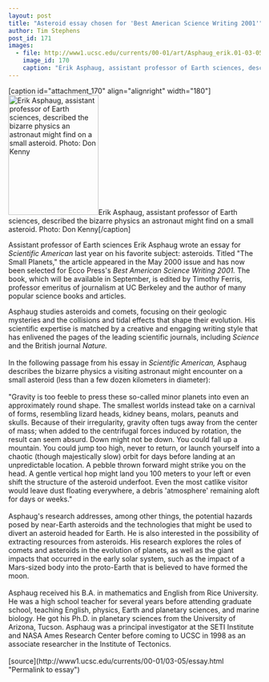```yaml
---
layout: post
title: "Asteroid essay chosen for 'Best American Science Writing 2001'"
author: Tim Stephens
post_id: 171
images:
  - file: http://www1.ucsc.edu/currents/00-01/art/Asphaug_erik.01-03-05.180.jpg
    image_id: 170
    caption: "Erik Asphaug, assistant professor of Earth sciences, described the bizarre physics an astronaut might find on a small asteroid. Photo: Don Kenny"
---
```


[caption id="attachment_170" align="alignright" width="180"]<a href="http://localhost/mysite/wp-content/uploads/2001/03/Asphaug_erik.01-03-05.180.jpg"><img class="size-full wp-image-170" src="http://localhost/mysite/wp-content/uploads/2001/03/Asphaug_erik.01-03-05.180.jpg" alt="Erik Asphaug, assistant professor of Earth sciences, described the bizarre physics an astronaut might find on a small asteroid. Photo: Don Kenny" width="180" height="239" /></a>Erik Asphaug, assistant professor of Earth sciences, described the bizarre physics an astronaut might find on a small asteroid. Photo: Don Kenny[/caption]
<p>
  Assistant professor of Earth sciences Erik Asphaug wrote an essay for <i>Scientific American</i> last year on his favorite subject: asteroids. Titled "The Small Planets," the article appeared in the May 2000 issue and has now been selected for Ecco Press's <i>Best American Science Writing 2001.</i> The book, which will be available in September, is edited by Timothy Ferris, professor emeritus of journalism at UC Berkeley and the author of many popular science books and articles.
</p>Asphaug studies asteroids and comets, focusing on their geologic mysteries and the collisions and tidal effects that shape their evolution. His scientific expertise is matched by a creative and engaging writing style that has enlivened the pages of the leading scientific journals, including <i>Science</i> and the British journal <i>Nature.<br>
<br></i>In the following passage from his essay in <i>Scientific American,</i> Asphaug describes the bizarre physics a visiting astronaut might encounter on a small asteroid (less than a few dozen kilometers in diameter):<br>
<br>
"Gravity is too feeble to press these so-called minor planets into even an approximately round shape. The smallest worlds instead take on a carnival of forms, resembling lizard heads, kidney beans, molars, peanuts and skulls. Because of their irregularity, gravity often tugs away from the center of mass; when added to the centrifugal forces induced by rotation, the result can seem absurd. Down might not be down. You could fall up a mountain. You could jump too high, never to return, or launch yourself into a chaotic (though majestically slow) orbit for days before landing at an unpredictable location. A pebble thrown forward might strike you on the head. A gentle vertical hop might land you 100 meters to your left or even shift the structure of the asteroid underfoot. Even the most catlike visitor would leave dust floating everywhere, a debris 'atmosphere' remaining aloft for days or weeks."<br>
<br>
Asphaug's research addresses, among other things, the potential hazards posed by near-Earth asteroids and the technologies that might be used to divert an asteroid headed for Earth. He is also interested in the possibility of extracting resources from asteroids. His research explores the roles of comets and asteroids in the evolution of planets, as well as the giant impacts that occurred in the early solar system, such as the impact of a Mars-sized body into the proto-Earth that is believed to have formed the moon.<br>
<br>
Asphaug received his B.A. in mathematics and English from Rice University. He was a high school teacher for several years before attending graduate school, teaching English, physics, Earth and planetary sciences, and marine biology. He got his Ph.D. in planetary sciences from the University of Arizona, Tucson. Asphaug was a principal investigator at the SETI Institute and NASA Ames Research Center before coming to UCSC in 1998 as an associate researcher in the Institute of Tectonics.<br>
<br>
[source](http://www1.ucsc.edu/currents/00-01/03-05/essay.html "Permalink to essay")
